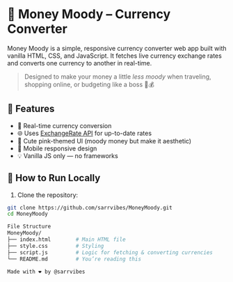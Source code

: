 # 💸 Money Moody – Currency Converter

Money Moody is a simple, responsive currency converter web app built with vanilla HTML, CSS, and JavaScript.
It fetches live currency exchange rates and converts one currency to another in real-time.
> Designed to make your money a little *less moody* when traveling, shopping online, or budgeting like a boss 🧠💰

## 🧩 Features

- 🔄 Real-time currency conversion
- 🌐 Uses [ExchangeRate API](https://open.er-api.com/) for up-to-date rates
- 🎨 Cute pink-themed UI (moody money but make it aesthetic)
- 📱 Mobile responsive design
- 💡 Vanilla JS only — no frameworks

## 🚀 How to Run Locally

1. Clone the repository:
```bash
git clone https://github.com/sarrvibes/MoneyMoody.git
cd MoneyMoody

File Structure
MoneyMoody/
├── index.html        # Main HTML file
├── style.css         # Styling
├── script.js         # Logic for fetching & converting currencies
└── README.md         # You’re reading this

Made with ❤️ by @sarrvibes
